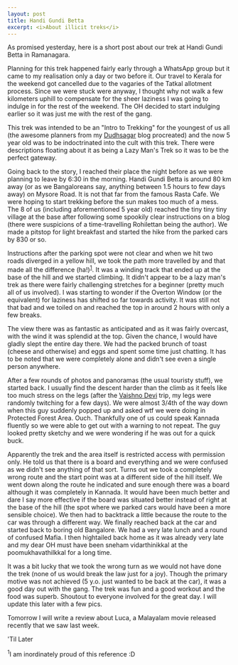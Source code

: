 ```yaml
---
layout: post
title: Handi Gundi Betta
excerpt: <i>About illicit treks</i>
---
```


As promised yesterday, here is a short post about our trek at Handi Gundi Betta in Ramanagara.

Planning for this trek happened fairly early through a WhatsApp group but it came to my realisation only a day or two 
before it. Our travel to Kerala for the weekend got cancelled due to the vagaries of the Tatkal allotment process. Since
we were stuck were anyway, I thought why not walk a few kilometers uphill to compensate for the sheer laziness I was going to 
indulge in for the rest of the weekend. The OH decided to start indulging earlier so it was just me with the rest of the gang. 

This trek was intended to be an "Intro to Trekking" for the youngest of us all (the awesome planners from my 
[Dudhsagar](https://dtrik.github.io/dudhsagar/) blog procreated) and the now 5 year old was to be indoctrinated into the cult
with this trek. There were descriptions floating about it as being a Lazy Man's Trek so it was to be the perfect gateway. 

Going back to the story, I reached their place the night before as we were planning to leave by 6:30 in the morning. Handi Gundi 
Betta is around 80 km away (or as we Bangaloreans say, anything between 1.5 hours to few days away) on Mysore Road. It is not
that far from the famous Rasta Cafe. We were hoping to start trekking before the sun makes too much of a mess. The 8 of us 
(including aforementioned 5 year old) reached the tiny tiny tiny village at the base after following some spookily clear 
instructions on a blog (there were suspicions of a time-travelling Rohilettan being the author). We made a pitstop for light 
breakfast and started the hike from the parked cars by 830 or so.

Instructions after the parking spot were not clear and when we hit two roads diverged in a yellow hill, we took the path more 
travelled by and that made all the difference (ha!)<sup><a href="#myfootnote1">1</a></sup>. It was a winding track that ended up 
at the base of the hill and we started 
climbing. It didn't appear to be a lazy man's trek as there were fairly challenging stretches for a beginner (pretty much all of
us involved). I was starting to wonder if the Overton Window (or the equivalent) for laziness has shifted so far towards
activity. It was still not that bad and we toiled on and reached the top in around 2 hours with only a few breaks. 

The view there was as fantastic as anticipated and as it was fairly overcast, with the wind it was splendid at the top. Given the
chance, I would have gladly slept the entire day there. We had the packed brunch of toast (cheese and otherwise) and eggs and 
spent some time just chatting. It has to be noted that we were completely alone and didn't see even a single person anywhere. 

After a few rounds of photos and panoramas (the usual touristy stuff), we started back. I usually find the descent harder than 
the climb as it feels like too much stress on the legs (after the [Vaishno Devi](https://dtrik.github.io/jor-se-bolo/) trip, my 
legs were randomly twitching for a few days). We were almost 3/4th of the way down when this guy suddenly popped up and asked wtf we were doing in Protected Forest Area. Ouch. Thankfully one of us could speak Kannada fluently so we were able to get out with a warning to not repeat. The guy looked pretty sketchy and we were wondering if he was out for a quick buck.

Apparently the trek 
and the area itself is restricted access with permission only. He told us that there is a board and everything and we were 
confused as we didn't see anything of that sort. Turns out we took a completely wrong route and the start point was at a 
different side of the hill itself. We went down along the route he indicated and sure enough there was a board although it was 
completely in Kannada. It would have been much better and dare I say more effective if the board was situated better instead of 
right at the base of the hill (the spot where we parked cars would have been a more sensible choice). We then had to backtrack
a little because the route to the car was through a different way. We finally reached back at the car and started back to boring
old Bangalore. We had a very late lunch and a round of confused Mafia. I then hightailed back home as it was already very late 
and my dear OH must have been sneham vidarthinikkal at the poomukhavathilkkal for a long time. 

It was a bit lucky that we took the wrong turn as we would not have done the trek (none of us would break the law 
just for a joy). Though the primary motive was not achieved (5 y.o. just wanted to be back at the car), it was a good day out
with the gang. The trek was fun and a good workout and the food was superb. Shoutout to everyone involved for the great day. 
I will update this later with a few pics.

Tomorrow I will write a review about Luca, a Malayalam movie released recently that we saw last week.

'Til Later

<a name="myfootnote1"><sup>1</sup></a>I am inordinately proud of this reference :D 
